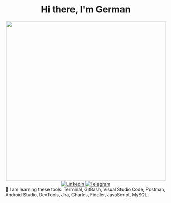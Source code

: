 <div id="header" align="center">
	<h1>Hi there, I'm German</h1> 
</div>  
<div id="header" align="center">
  <img src="https://media.giphy.com/media/v1.Y2lkPTc5MGI3NjExODY3ZjJhMDk3NzA1MjU2NGU1MjhkNjFjZTU1MTViMTE4OWI0ZjA2NSZjdD1n/l0K4n42JVSqqUvAQg/giphy.gif" width="500"/>
</div>
     
<div id="socials" align="center">
	<a href="https://www.linkedin.com/in/herman-shtolle/">
		<img src="https://img.shields.io/badge/LinkedIn-blue?style=for-the-badge&logo=linkedin&logoColor=white" alt="LinkedIn"/>
	</a>
	<a href="https://t.me/vvv484">
		<img src="https://img.shields.io/badge/Telegram-blue?style=for-the-badge&logo=telegram&logoColor=white" alt="Telegram"/>
	</a> 
</div> 
💬 I am learning these tools: Terminal, GitBash, Visual Studio Code, Postman, Android Studio, DevTools, Jira, Charles, Fiddler, JavaScript, MySQL.
         
                                         
                                     
          
<!--
**shtoll/shtoll** is a ✨ _special_ ✨ repository because its `README.md` (this file) appears on your GitHub profile.

Here are some ideas to get you started:

- 🔭 I’m currently working on ...
- 🌱 I’m currently learning ...
- 👯 I’m looking to collaborate on ...
- 🤔 I’m looking for help with ...
- 💬 Ask me about ...
- 📫 How to reach me: ...
- 😄 Pronouns: ...
- ⚡ Fun fact: ...
-->
 
